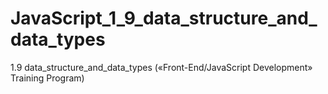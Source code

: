 # JavaScript_1_9_data_structure_and_data_types
1.9 data_structure_and_data_types («Front-End/JavaScript Development» Training Program)
